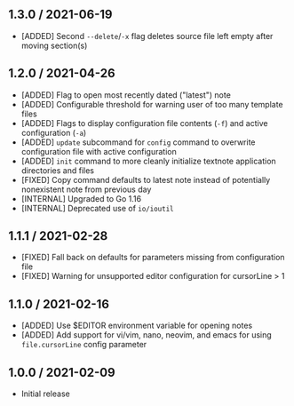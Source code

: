 ## 1.3.0 / 2021-06-19

* [ADDED] Second `--delete`/`-x` flag deletes source file left empty after moving section(s)

## 1.2.0 / 2021-04-26

* [ADDED] Flag to open most recently dated ("latest") note
* [ADDED] Configurable threshold for warning user of too many template files
* [ADDED] Flags to display configuration file contents (`-f`) and active configuration (`-a`)
* [ADDED] `update` subcommand for `config` command to overwrite configuration file with active configuration
* [ADDED] `init` command to more cleanly initialize textnote application directories and files
* [FIXED] Copy command defaults to latest note instead of potentially nonexistent note from previous day
* [INTERNAL] Upgraded to Go 1.16
* [INTERNAL] Deprecated use of `io/ioutil`

## 1.1.1 / 2021-02-28

* [FIXED] Fall back on defaults for parameters missing from configuration file
* [FIXED] Warning for unsupported editor configuration for cursorLine > 1

## 1.1.0 / 2021-02-16

* [ADDED] Use $EDITOR environment variable for opening notes
* [ADDED] Add support for vi/vim, nano, neovim, and emacs for using `file.cursorLine` config parameter

## 1.0.0 / 2021-02-09

* Initial release
